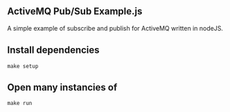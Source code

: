 ActiveMQ Pub/Sub Example.js
---------------------------

A simple example of subscribe and publish for ActiveMQ written in nodeJS.


Install dependencies
--------------------

```
make setup
```


Open many instancies of
-----------------------

```
make run
```
